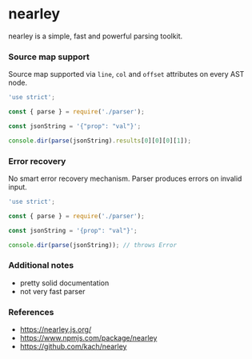 # nearley

nearley is a simple, fast and powerful parsing toolkit.

### Source map support

Source map supported via `line`, `col` and `offset` attributes on every AST node.

```js
'use strict';

const { parse } = require('./parser');

const jsonString = '{"prop": "val"}';

console.dir(parse(jsonString).results[0][0][0][1]);
```

### Error recovery

No smart error recovery mechanism. Parser produces errors on invalid input.

```js
'use strict';

const { parse } = require('./parser');

const jsonString = '{prop": "val"}';

console.dir(parse(jsonString)); // throws Error
```

### Additional notes

 - pretty solid documentation
 - not very fast parser

### References

 - https://nearley.js.org/
 - https://www.npmjs.com/package/nearley
 - https://github.com/kach/nearley
